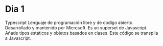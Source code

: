 # Dia 1
Typescript
Lenguaje de programación libre y de código abierto.
Desarrollado y mantenido por Microsoft.
Es un superset de Javascript.
Añade tipos estáticos y objetos basados en clases.
Este código se transpila a Javascript.


